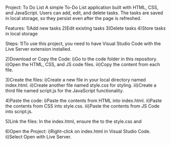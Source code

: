 Project: To Do List 
A simple To-Do List application built with HTML, CSS, and JavaScript. Users can add, edit, and delete tasks. The tasks are saved in local storage, so they persist even after the page is refreshed.

Features:
1)Add new tasks
2)Edit existing tasks
3)Delete tasks
4)Store tasks in local storage

Steps:
1)To use this project, you need to have Visual Studio Code with the Live Server extension installed.

2)Download or Copy the Code:
 i)Go to the code folder in this repository.
 ii)Open the HTML, CSS, and JS code files.
 iii)Copy the content from each file.

3)Create the files:
 i)Create a new file in your local directory named index.html.
 ii)Create another file named style.css for styling.
 iii)Create a third file named script.js for the JavaScript functionality.
 
4)Paste the code:
 i)Paste the contents from HTML into index.html.
 ii)Paste the contents from CSS into style.css.
 iii)Paste the contents from JS Code into script.js.

 5)Link the files:
 In the index.html, ensure the <link> to the style.css and <script> to the script.js are correctly added:
 <link rel="stylesheet" href="style.css">
 <script src="script.js" defer></script>

 6)Open the Project:
 i)Right-click on index.html in Visual Studio Code.
 ii)Select Open with Live Server.
